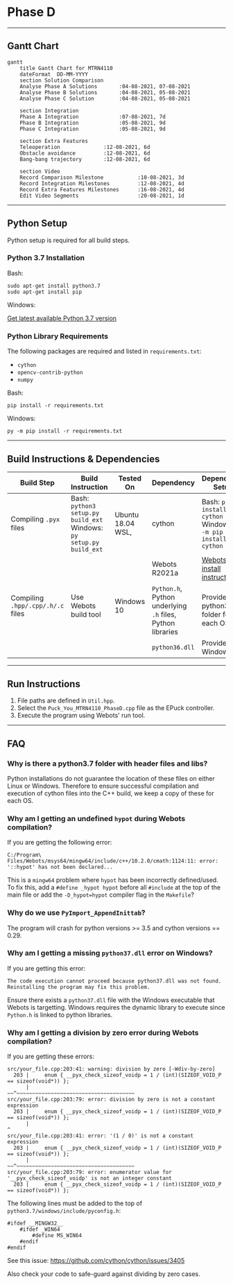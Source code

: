 # Phase D

---

## Gantt Chart

```mermaid
gantt
    title Gantt Chart for MTRN4110
    dateFormat  DD-MM-YYYY
    section Solution Comparison
    Analyse Phase A Solutions       :04-08-2021, 07-08-2021
    Analyse Phase B Solutions       :04-08-2021, 05-08-2021
    Analyse Phase C Solution        :04-08-2021, 05-08-2021

    section Integration
    Phase A Integration             :07-08-2021, 7d
    Phase B Integration             :05-08-2021, 9d
    Phase C Integration             :05-08-2021, 9d

    section Extra Features
    Teleoperation              :12-08-2021, 6d
    Obstacle avoidance         :12-08-2021, 6d
    Bang-bang trajectory       :12-08-2021, 6d

    section Video
    Record Comparison Milestone           :10-08-2021, 3d
    Record Integration Milestones         :12-08-2021, 4d
    Record Extra Features Milestones      :16-08-2021, 4d
    Edit Video Segments                   :20-08-2021, 1d
```

---

## Python Setup

Python setup is required for all build steps.

### Python 3.7 Installation

Bash:
```
sudo apt-get install python3.7
sudo apt-get install pip
```

Windows:

[Get latest available Python 3.7 version](https://www.python.org/downloads/windows/)

### Python Library Requirements

The following packages are required and listed in `requirements.txt`:
- `cython`
- `opencv-contrib-python`
- `numpy`

Bash:
```
pip install -r requirements.txt
```

Windows:
```
py -m pip install -r requirements.txt
```

---

## Build Instructions & Dependencies

<table>
<thead>
    <tr>
        <th>Build Step</th>
        <th>Build Instruction</th>
        <th>Tested On</th>
        <th>Dependency</th>
        <th>Dependency Setup</th>
        <th>Modifications Made</th>
    </tr>
</thead>
<tbody>
    <tr>
    </tr>
    <tr>
        <td rowspan="1">Compiling <code>.pyx</code> files</td>
        <td rowspan="1">Bash: <code>python3 setup.py build_ext</code><br>Windows: <code>py setup.py build_ext</code></td>
        <td rowspan="1">Ubuntu 18.04 WSL, </td>
        <td>cython</td>
        <td>Bash: <code>pip install cython</code><br>Windows: <code>py -m pip install cython</code></td>
        <td></td>
    </tr>
    <tr>
        <td rowspan="3">Compiling <code>.hpp/.cpp/.h/.c</code> files</td>
        <td rowspan="3">Use Webots build tool</td>
        <td rowspan="3">Windows 10</td>
        <td>Webots R2021a</td>
        <td><a href="https://cyberbotics.com/doc/guide/installation-procedure"> Webots install instructions</a></td>
        <td>Add <code>-D_hypot=hypot</code> to <code>Makefile</code></td>
    </tr>
    <tr>
        <td><code>Python.h</code>, Python underlying <code>.h</code> files, Python libraries</td>
        <td>Provided in python3.7 folder for each OS</td>
        <td><code>Makefile</code> has been modified to find <code>python3.7/</code><br><code>python3.7/windows/include/pyconfig.h</code> has been modified (see FAQ)</td>
    </tr>
    <tr>
        <td><code>python36.dll</code></td>
        <td>Provided for Windows</td>
        <td></td>
    </tr>
</tbody>
</table>

---

## Run Instructions

1. File paths are defined in `Util.hpp`.
1. Select the `Puck_You_MTRN4110_PhaseD.cpp` file as the EPuck controller.
1. Execute the program using Webots' run tool.

---

## FAQ

### Why is there a python3.7 folder with header files and libs?

Python installations do not guarantee the location of these files on either Linux or Windows. Therefore to ensure successful compilation and execution of cython files into the C++ build, we keep a copy of these for each OS.

### Why am I getting an undefined `hypot` during Webots compilation?

If you are getting the following error:
```
C:/Program\ Files/Webots/msys64/mingw64/include/c++/10.2.0/cmath:1124:11: error: '::hypot' has not been declared...
```

This is a `mingw64` problem where `hypot` has been incorrectly defined/used. To fix this, add a `#define _hypot hypot` before all `#include` at the top of the main file or add the `-D_hypot=hypot` compiler flag in the `Makefile`?

### Why do we use `PyImport_AppendInittab`?

The program will crash for python versions >= 3.5 and cython versions == 0.29.

### Why am I getting a missing `python37.dll` error on Windows?

If you are getting this error:
```
The code execution cannot proceed because python37.dll was not found. Reinstalling the program may fix this problem.
```

Ensure there exists a `python37.dll` file with the Windows executable that Webots is targetting. Windows requires the dynamic library to execute since `Python.h` is linked to python libraries.

### Why am I getting a division by zero error during Webots compilation?

If you are getting these errors:
```
src/your_file.cpp:203:41: warning: division by zero [-Wdiv-by-zero]
  203 |     enum { __pyx_check_sizeof_voidp = 1 / (int)(SIZEOF_VOID_P == sizeof(void*)) };
      |                                       ~~^~~~~~~~~~~~~~~~~~~~~~~~~~~~~~~~~~~~~~~
src/your_file.cpp:203:79: error: division by zero is not a constant expression
  203 |     enum { __pyx_check_sizeof_voidp = 1 / (int)(SIZEOF_VOID_P == sizeof(void*)) };
      |                                                                               ^
src/your_file.cpp:203:41: error: '(1 / 0)' is not a constant expression
  203 |     enum { __pyx_check_sizeof_voidp = 1 / (int)(SIZEOF_VOID_P == sizeof(void*)) };
      |                                       ~~^~~~~~~~~~~~~~~~~~~~~~~~~~~~~~~~~~~~~~~
src/your_file.cpp:203:79: error: enumerator value for '__pyx_check_sizeof_voidp' is not an integer constant
  203 |     enum { __pyx_check_sizeof_voidp = 1 / (int)(SIZEOF_VOID_P == sizeof(void*)) };
```

The following lines must be added to the top of `python3.7/windows/include/pyconfig.h`:
```
#ifdef __MINGW32__
    #ifdef _WIN64
        #define MS_WIN64
    #endif
#endif
```

See this issue: https://github.com/cython/cython/issues/3405

Also check your code to safe-guard against dividing by zero cases.
